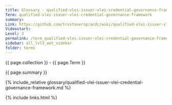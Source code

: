 ```yaml
---
title: Glossary - qualified-vlei-issuer-vlei-credential-governance-framework
Term: qualified-vlei-issuer-vlei-credential-governance-framework
summary: 
Link: https://github.com/trustoverip/acdc/wiki/qualified-vlei-issuer-vlei-credential-governance-framework
Videostart: 
Level: 3
permalink: /term_qualified-vlei-issuer-vlei-credential-governance-framework.html
sidebar: all_lvl3_wot_sidebar
folder: terms
---
```


{{ page.collection }} - {{ page.Term }}

   {{ page.summary }}

{% include_relative glossary/qualified-vlei-issuer-vlei-credential-governance-framework.md %}

 {% include links.html %} 
